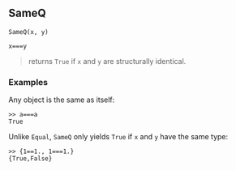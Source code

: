 ## SameQ

```
SameQ(x, y)

x===y
```

> returns `True` if `x` and `y` are structurally identical.

### Examples

Any object is the same as itself:

```
>> a===a
True
```

Unlike `Equal`, `SameQ` only yields `True` if `x` and `y` have the same type:

```
>> {1==1., 1===1.}
{True,False}
```
